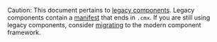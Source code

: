 Caution: This document pertains to [legacy components][legacy-components].
Legacy components contain a [manifest][glossary.component manifest source] that ends in `.cmx`.
If you are still using legacy components, consider [migrating][migration] to
the modern component framework.

[legacy-components]: /concepts/components/v1/README.md
[glossary.component manifest source]: /glossary/README.md#component-manifest-source
[migration]: /development/components/v2/migration/README.md
